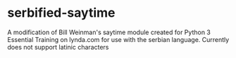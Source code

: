 # serbified-saytime
A modification of Bill Weinman's saytime module created for Python 3 Essential Training on lynda.com for use with the serbian language.
Currently does not support latinic characters
